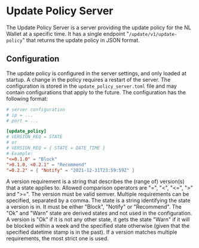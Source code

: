 # Update Policy Server

The Update Policy Server is a server providing the update policy for the NL Wallet at a specific time. It has a single
endpoint "`/update/v1/update-policy`" that returns the update policy in JSON format.

## Configuration

The update policy is configured in the server settings, and only loaded at startup. A change in the policy requires a
restart of the server. The configuration is stored in the `update_policy_server.toml` file and may contain
configurations that apply to the future. The configuration has the following format:

```toml
# server configuration
# ip = ...
# port = ...

[update_policy]
# VERSION_REQ = STATE
# or
# VERSION_REQ = { STATE = DATE_TIME }
# Example:
"<=0.1.0" = "Block"
">0.1.0, <0.2.1" = "Recommend"
"=0.2.2" = { "Notify" = "2021-12-31T23:59:59Z" }
```

A version requirement is a string that describes the (range of) version(s) that a state applies to. Allowed comparison
operators are "=", "<", "<=", ">" and ">=". The version must be valid semver. Multiple requirements can be specified,
separated by a comma. The state is a string identifying the state a version is in. It must be either "Block", "Notify"
or "Recommend". The "Ok" and "Warn" state are derived states and not used in the configuration. A version is "Ok" if it
is not any other state, it gets the state "Warn" if it will be blocked within a week and the specified state otherwise
(given that the specified datetime stamp is in the past). If a version matches multiple requirements, the most strict
one is used.
